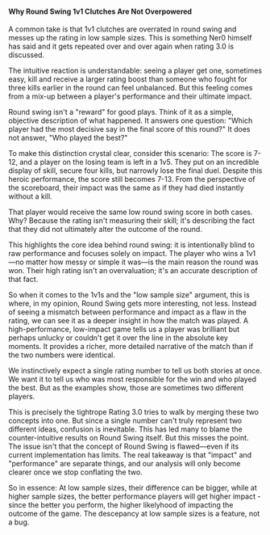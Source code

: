 #### Why Round Swing 1v1 Clutches Are Not Overpowered

A common take is that 1v1 clutches are overrated in round swing and messes up the rating in low sample sizes. This is something Ner0 himself has said and it gets repeated over and over again when rating 3.0 is discussed.

The intuitive reaction is understandable: seeing a player get one, sometimes easy, kill and receive a larger rating boost than someone who fought for three kills earlier in the round can feel unbalanced. But this feeling comes from a mix-up between a player's performance and their ultimate impact.

Round swing isn't a "reward" for good plays. Think of it as a simple, objective description of what happened. It answers one question: "Which player had the most decisive say in the final score of this round?" It does not answer, "Who played the best?"

To make this distinction crystal clear, consider this scenario: The score is 7-12, and a player on the losing team is left in a 1v5. They put on an incredible display of skill, secure four kills, but narrowly lose the final duel. Despite this heroic performance, the score still becomes 7-13. From the perspective of the scoreboard, their impact was the same as if they had died instantly without a kill.

That player would receive the same low round swing score in both cases. Why? Because the rating isn't measuring their skill; it's describing the fact that they did not ultimately alter the outcome of the round.

This highlights the core idea behind round swing: it is intentionally blind to raw performance and focuses solely on impact. The player who wins a 1v1—no matter how messy or simple it was—is the main reason the round was won. Their high rating isn't an overvaluation; it's an accurate description of that fact.

So when it comes to the 1v1s and the "low sample size" argument, this is where, in my opinion, Round Swing gets more interesting, not less. Instead of seeing a mismatch between performance and impact as a flaw in the rating, we can see it as a deeper insight in how the match was played. A high-performance, low-impact game tells us a player was brilliant but perhaps unlucky or couldn't get it over the line in the absolute key moments. It provides a richer, more detailed narrative of the match than if the two numbers were identical.

We instinctively expect a single rating number to tell us both stories at once. We want it to tell us who was most responsible for the win and who played the best. But as the examples show, those are sometimes two different players.

This is precisely the tightrope Rating 3.0 tries to walk by merging these two concepts into one. But since a single number can't truly represent two different ideas, confusion is inevitable. This has led many to blame the counter-intuitive results on Round Swing itself. But this misses the point. The issue isn't that the concept of Round Swing is flawed—even if its current implementation has limits. The real takeaway is that "impact" and "performance" are separate things, and our analysis will only become clearer once we stop conflating the two.

So in essence: At low sample sizes, their difference can be bigger, while at higher sample sizes, the better performance players will get higher impact - since the better you perform, the higher likelyhood of impacting the outcome of the game. The descepancy at low sample sizes is a feature, not a bug.
